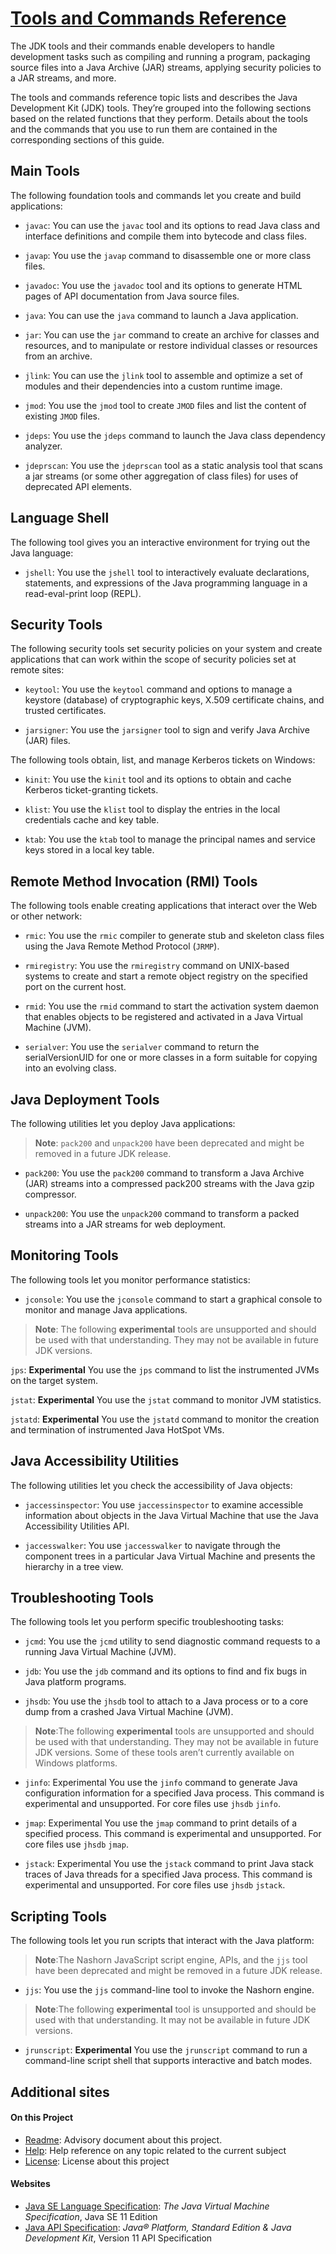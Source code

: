 # [Tools and Commands Reference](https://docs.oracle.com/en/java/javase/11/tools/tools-and-command-reference.html)

The JDK tools and their commands enable developers to handle development tasks such as compiling and running a 
program, packaging source files into a Java Archive (JAR) streams, applying security policies to a JAR streams, and more.

The tools and commands reference topic lists and describes the Java Development Kit (JDK) tools. They’re grouped 
into the following sections based on the related functions that they perform. Details about the tools and the 
commands that you use to run them are contained in the corresponding sections of this guide.

## Main Tools

The following foundation tools and commands let you create and build applications:

- `javac`: You can use the `javac` tool and its options to read Java class and interface definitions and compile 
them into bytecode and class files.

- `javap`: You use the `javap` command to disassemble one or more class files.

- `javadoc`: You use the `javadoc` tool and its options to generate HTML pages of API documentation from Java 
source files.

- `java`: You can use the `java` command to launch a Java application.

- `jar`: You can use the `jar` command to create an archive for classes and resources, and to manipulate or 
restore individual classes or resources from an archive.

- `jlink`: You can use the `jlink` tool to assemble and optimize a set of modules and their dependencies into a 
custom runtime image.

- `jmod`: You use the `jmod` tool to create `JMOD` files and list the content of existing `JMOD` files.

- `jdeps`: You use the `jdeps` command to launch the Java class dependency analyzer.

- `jdeprscan`: You use the `jdeprscan` tool as a static analysis tool that scans a jar streams (or some other 
aggregation of class files) for uses of deprecated API elements.

## Language Shell

The following tool gives you an interactive environment for trying out the Java language:

- `jshell`: You use the `jshell` tool to interactively evaluate declarations, statements, and expressions of the 
Java programming language in a read-eval-print loop (REPL).

## Security Tools

The following security tools set security policies on your system and create applications that can work within 
the scope of security policies set at remote sites:

- `keytool`: You use the `keytool` command and options to manage a keystore (database) of cryptographic keys, 
X.509 certificate chains, and trusted certificates.

- `jarsigner`: You use the `jarsigner` tool to sign and verify Java Archive (JAR) files.

The following tools obtain, list, and manage Kerberos tickets on Windows:

- `kinit`: You use the `kinit` tool and its options to obtain and cache Kerberos ticket-granting tickets.

- `klist`: You use the `klist` tool to display the entries in the local credentials cache and key table.

- `ktab`: You use the `ktab` tool to manage the principal names and service keys stored in a local key table.

## Remote Method Invocation (RMI) Tools

The following tools enable creating applications that interact over the Web or other network:

- `rmic`: You use the `rmic` compiler to generate stub and skeleton class files using the Java Remote Method Protocol
(`JRMP`).

- `rmiregistry`: You use the `rmiregistry` command on UNIX-based systems to create and start a remote object registry 
on the specified port on the current host.

- `rmid`: You use the `rmid` command to start the activation system daemon that enables objects to be registered 
and activated in a Java Virtual Machine (JVM).

- `serialver`: You use the `serialver` command to return the serialVersionUID for one or more classes in a form 
suitable for copying into an evolving class.

## Java Deployment Tools

The following utilities let you deploy Java applications:

> **Note**: `pack200` and `unpack200` have been deprecated and might be removed in a future JDK release.
 
- `pack200`: You use the `pack200` command to transform a Java Archive (JAR) streams into a compressed pack200 streams 
with the Java gzip compressor.

- `unpack200`: You use the `unpack200` command to transform a packed streams into a JAR streams for web deployment.

## Monitoring Tools

The following tools let you monitor performance statistics:

- `jconsole`: You use the `jconsole` command to start a graphical console to monitor and manage Java applications.

> **Note**: The following **experimental** tools are unsupported and should be used with that understanding. 
> They may not be available in future JDK versions.

`jps`: **Experimental** You use the `jps` command to list the instrumented JVMs on the target system.

`jstat`: **Experimental** You use the `jstat` command to monitor JVM statistics.

`jstatd`: **Experimental** You use the `jstatd` command to monitor the creation and termination of instrumented 
Java HotSpot VMs.

## Java Accessibility Utilities

The following utilities let you check the accessibility of Java objects:

- `jaccessinspector`: You use `jaccessinspector` to examine accessible information about objects in the Java Virtual Machine that use the Java Accessibility Utilities API.

- `jaccesswalker`: You use `jaccesswalker` to navigate through the component trees in a particular Java Virtual Machine and presents the hierarchy in a tree view.

## Troubleshooting Tools

The following tools let you perform specific troubleshooting tasks:

- `jcmd`: You use the `jcmd` utility to send diagnostic command requests to a running Java Virtual Machine (JVM).

- `jdb`: You use the `jdb` command and its options to find and fix bugs in Java platform programs.

- `jhsdb`: You use the `jhsdb` tool to attach to a Java process or to a core dump from a crashed Java Virtual Machine (JVM).

> **Note**:The following **experimental** tools are unsupported and should be used with that understanding. They may 
> not be available in future JDK versions. Some of these tools aren’t currently available on Windows platforms.

- `jinfo`: Experimental You use the `jinfo` command to generate Java configuration information for a specified 
Java process. This command is experimental and unsupported. For core files use `jhsdb` `jinfo`.

- `jmap`: Experimental You use the `jmap` command to print details of a specified process. This command is 
experimental and unsupported. For core files use `jhsdb` `jmap`.

- `jstack`: Experimental You use the `jstack` command to print Java stack traces of Java threads for a specified 
Java process. This command is experimental and unsupported. For core files use `jhsdb` `jstack`.

## Scripting Tools

The following tools let you run scripts that interact with the Java platform:

> **Note**:The Nashorn JavaScript script engine, APIs, and the `jjs` tool have been deprecated and might be 
> removed in a future JDK release.

- `jjs`: You use the `jjs` command-line tool to invoke the Nashorn engine.

> **Note**:The following **experimental** tool is unsupported and should be used with that understanding. It may 
> not be available in future JDK versions.

- `jrunscript`: **Experimental** You use the `jrunscript` command to run a command-line script shell that supports 
interactive and batch modes.

## Additional sites
#### On this Project
- [Readme](./README.md): Advisory document about this project.
- [Help](./HELP.md): Help reference on any topic related to the current subject
- [License](./LICENSE): License about this project
#### Websites
- [Java SE Language Specification](https://docs.oracle.com/javase/specs/jls/se11/html/index.html): _The Java
  Virtual Machine Specification_, Java SE 11 Edition
- [Java API Specification](https://docs.oracle.com/en/java/javase/11/docs/api/index.html): _Java® Platform, Standard
  Edition & Java Development Kit_, Version 11 API Specification
